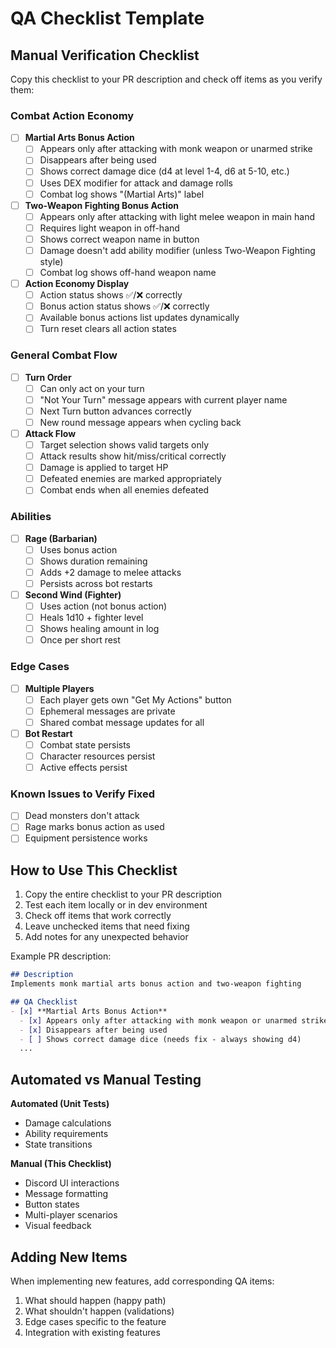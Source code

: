 # QA Checklist Template

## Manual Verification Checklist

Copy this checklist to your PR description and check off items as you verify them:

### Combat Action Economy
- [ ] **Martial Arts Bonus Action**
  - [ ] Appears only after attacking with monk weapon or unarmed strike
  - [ ] Disappears after being used
  - [ ] Shows correct damage dice (d4 at level 1-4, d6 at 5-10, etc.)
  - [ ] Uses DEX modifier for attack and damage rolls
  - [ ] Combat log shows "(Martial Arts)" label

- [ ] **Two-Weapon Fighting Bonus Action**
  - [ ] Appears only after attacking with light melee weapon in main hand
  - [ ] Requires light weapon in off-hand
  - [ ] Shows correct weapon name in button
  - [ ] Damage doesn't add ability modifier (unless Two-Weapon Fighting style)
  - [ ] Combat log shows off-hand weapon name

- [ ] **Action Economy Display**
  - [ ] Action status shows ✅/❌ correctly
  - [ ] Bonus action status shows ✅/❌ correctly
  - [ ] Available bonus actions list updates dynamically
  - [ ] Turn reset clears all action states

### General Combat Flow
- [ ] **Turn Order**
  - [ ] Can only act on your turn
  - [ ] "Not Your Turn" message appears with current player name
  - [ ] Next Turn button advances correctly
  - [ ] New round message appears when cycling back

- [ ] **Attack Flow**
  - [ ] Target selection shows valid targets only
  - [ ] Attack results show hit/miss/critical correctly
  - [ ] Damage is applied to target HP
  - [ ] Defeated enemies are marked appropriately
  - [ ] Combat ends when all enemies defeated

### Abilities
- [ ] **Rage (Barbarian)**
  - [ ] Uses bonus action
  - [ ] Shows duration remaining
  - [ ] Adds +2 damage to melee attacks
  - [ ] Persists across bot restarts

- [ ] **Second Wind (Fighter)**
  - [ ] Uses action (not bonus action)
  - [ ] Heals 1d10 + fighter level
  - [ ] Shows healing amount in log
  - [ ] Once per short rest

### Edge Cases
- [ ] **Multiple Players**
  - [ ] Each player gets own "Get My Actions" button
  - [ ] Ephemeral messages are private
  - [ ] Shared combat message updates for all

- [ ] **Bot Restart**
  - [ ] Combat state persists
  - [ ] Character resources persist
  - [ ] Active effects persist

### Known Issues to Verify Fixed
- [ ] Dead monsters don't attack
- [ ] Rage marks bonus action as used
- [ ] Equipment persistence works

## How to Use This Checklist

1. Copy the entire checklist to your PR description
2. Test each item locally or in dev environment
3. Check off items that work correctly
4. Leave unchecked items that need fixing
5. Add notes for any unexpected behavior

Example PR description:
```markdown
## Description
Implements monk martial arts bonus action and two-weapon fighting

## QA Checklist
- [x] **Martial Arts Bonus Action**
  - [x] Appears only after attacking with monk weapon or unarmed strike
  - [x] Disappears after being used
  - [ ] Shows correct damage dice (needs fix - always showing d4)
  ...
```

## Automated vs Manual Testing

**Automated (Unit Tests)**
- Damage calculations
- Ability requirements
- State transitions

**Manual (This Checklist)**
- Discord UI interactions
- Message formatting
- Button states
- Multi-player scenarios
- Visual feedback

## Adding New Items

When implementing new features, add corresponding QA items:
1. What should happen (happy path)
2. What shouldn't happen (validations)
3. Edge cases specific to the feature
4. Integration with existing features